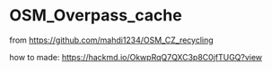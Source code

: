 # OSM_Overpass_cache

from https://github.com/mahdi1234/OSM_CZ_recycling


how to made: https://hackmd.io/OkwpRqQ7QXC3p8C0jfTUGQ?view
